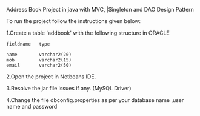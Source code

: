 Address Book Project in java with MVC, |Singleton and DAO Design Pattern


To run the project follow the instructions given below:

1.Create a table 'addbook' with the following structure in ORACLE

	fieldname	type
	
	name		varchar2(20)
	mob		    varchar2(15)
	email		varchar2(50)

2.Open the project in Netbeans IDE.

3.Resolve the jar file issues if any. (MySQL Driver)

4.Change the  file dbconfig.properties as per your database name ,user name and password